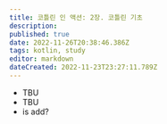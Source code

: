 ```yaml
---
title: 코틀린 인 액션: 2장. 코틀린 기초
description: 
published: true
date: 2022-11-26T20:38:46.386Z
tags: kotlin, study
editor: markdown
dateCreated: 2022-11-23T23:27:11.789Z
---
```




- TBU
- TBU
- is add?